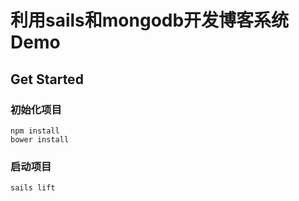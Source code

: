 # 利用sails和mongodb开发博客系统Demo

## Get Started

### 初始化项目
```
npm install
bower install
```

### 启动项目

```
sails lift
```
